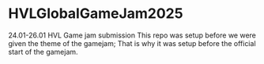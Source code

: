 # HVLGlobalGameJam2025
24.01-26.01 HVL Game jam submission
This repo was setup before we were given the theme of the gamejam; That is why it was setup before the official start of the gamejam.
